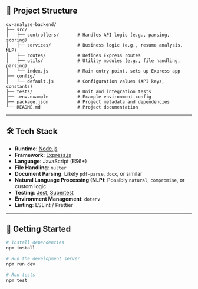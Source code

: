 ## 📁 Project Structure

```
cv-analyze-backend/
├── src/
│   ├── controllers/       # Handles API logic (e.g., parsing, scoring)
│   ├── services/          # Business logic (e.g., resume analysis, NLP)
│   ├── routes/            # Defines Express routes
│   ├── utils/             # Utility modules (e.g., file handling, parsing)
│   └── index.js           # Main entry point, sets up Express app
├── config/
│   └── default.js         # Configuration values (API keys, constants)
├── tests/                 # Unit and integration tests
├── .env.example           # Example environment config
├── package.json           # Project metadata and dependencies
└── README.md              # Project documentation
```


---

## 🛠️ Tech Stack

- **Runtime**: [Node.js](https://nodejs.org/)
- **Framework**: [Express.js](https://expressjs.com/)
- **Language**: JavaScript (ES6+)
- **File Handling**: `multer`
- **Document Parsing**: Likely `pdf-parse`, `docx`, or similar
- **Natural Language Processing (NLP)**: Possibly `natural`, `compromise`, or custom logic
- **Testing**: [Jest](https://jestjs.io/), [Supertest](https://github.com/visionmedia/supertest)
- **Environment Management**: `dotenv`
- **Linting**: ESLint / Prettier

---

## 🚀 Getting Started

```bash
# Install dependencies
npm install

# Run the development server
npm run dev

# Run tests
npm test
